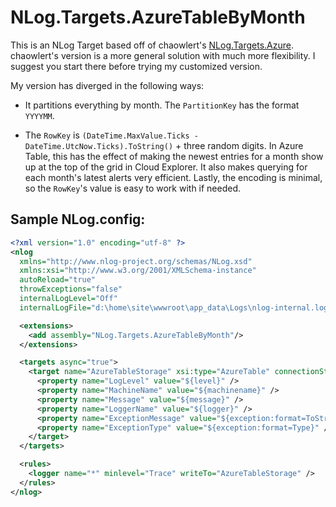 # NLog.Targets.AzureTableByMonth

This is an NLog Target based off of chaowlert's [NLog.Targets.Azure](https://github.com/chaowlert/NLog.Targets.Azure). chaowlert's version is a more general solution with much more flexibility. I suggest you start there before trying my customized version.

My version has diverged in the following ways:

- It partitions everything by month. The `PartitionKey` has the format `YYYYMM`.

- The `RowKey` is `(DateTime.MaxValue.Ticks - DateTime.UtcNow.Ticks).ToString()` + three random digits. In Azure Table, this has the effect of making the newest entries for a month show up at the top of the grid in Cloud Explorer. It also makes querying for each month's latest alerts very efficient. Lastly, the encoding is minimal, so the `RowKey`'s value is easy to work with if needed.

## Sample NLog.config:

```xml
<?xml version="1.0" encoding="utf-8" ?>
<nlog
  xmlns="http://www.nlog-project.org/schemas/NLog.xsd"
  xmlns:xsi="http://www.w3.org/2001/XMLSchema-instance"
  autoReload="true"
  throwExceptions="false"
  internalLogLevel="Off"
  internalLogFile="d:\home\site\wwwroot\app_data\Logs\nlog-internal.log">

  <extensions>
    <add assembly="NLog.Targets.AzureTableByMonth"/>
  </extensions>

  <targets async="true">
    <target name="AzureTableStorage" xsi:type="AzureTable" connectionStringName="AzureLogs" tableName="MyApplicationLogs">
      <property name="LogLevel" value="${level}" />
      <property name="MachineName" value="${machinename}" />
      <property name="Message" value="${message}" />
      <property name="LoggerName" value="${logger}" />
      <property name="ExceptionMessage" value="${exception:format=ToString}" />
      <property name="ExceptionType" value="${exception:format=Type}" />
    </target>
  </targets>

  <rules>
    <logger name="*" minlevel="Trace" writeTo="AzureTableStorage" />
  </rules>
</nlog>
```